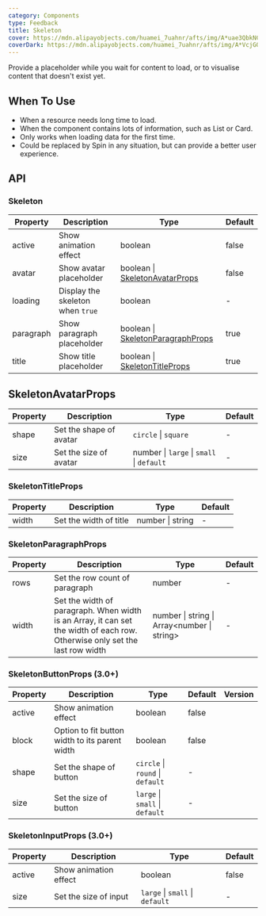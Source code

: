 ```yaml
---
category: Components
type: Feedback
title: Skeleton
cover: https://mdn.alipayobjects.com/huamei_7uahnr/afts/img/A*uae3QbkNCm8AAAAAAAAAAAAADrJ8AQ/original
coverDark: https://mdn.alipayobjects.com/huamei_7uahnr/afts/img/A*VcjGQLSrYdcAAAAAAAAAAAAADrJ8AQ/original
---
```


Provide a placeholder while you wait for content to load, or to visualise content that doesn't exist yet.

## When To Use

- When a resource needs long time to load.
- When the component contains lots of information, such as List or Card.
- Only works when loading data for the first time.
- Could be replaced by Spin in any situation, but can provide a better user experience.

## API

### Skeleton

| Property | Description | Type | Default |
| --- | --- | --- | --- |
| active | Show animation effect | boolean | false |
| avatar | Show avatar placeholder | boolean \| [SkeletonAvatarProps](#skeletonavatarprops) | false |
| loading | Display the skeleton when `true` | boolean | - |
| paragraph | Show paragraph placeholder | boolean \| [SkeletonParagraphProps](#skeletonparagraphprops) | true |
| title | Show title placeholder | boolean \| [SkeletonTitleProps](#skeletontitleprops) | true |

## SkeletonAvatarProps

| Property | Description             | Type                                      | Default |
| -------- | ----------------------- | ----------------------------------------- | ------- |
| shape    | Set the shape of avatar | `circle` \| `square`                      | -       |
| size     | Set the size of avatar  | number \| `large` \| `small` \| `default` | -       |

### SkeletonTitleProps

| Property | Description            | Type             | Default |
| -------- | ---------------------- | ---------------- | ------- |
| width    | Set the width of title | number \| string | -       |

### SkeletonParagraphProps

| Property | Description | Type | Default |
| --- | --- | --- | --- |
| rows | Set the row count of paragraph | number | - |
| width | Set the width of paragraph. When width is an Array, it can set the width of each row. Otherwise only set the last row width | number \| string \| Array&lt;number \| string> | - |

### SkeletonButtonProps (3.0+)

| Property | Description | Type | Default | Version |
| --- | --- | --- | --- | --- |
| active | Show animation effect | boolean | false |  |
| block | Option to fit button width to its parent width | boolean | false |  |
| shape | Set the shape of button | `circle` \| `round` \| `default` | - |  |
| size | Set the size of button | `large` \| `small` \| `default` | - |  |

### SkeletonInputProps (3.0+)

| Property | Description           | Type                            | Default |
| -------- | --------------------- | ------------------------------- | ------- |
| active   | Show animation effect | boolean                         | false   |
| size     | Set the size of input | `large` \| `small` \| `default` | -       |
